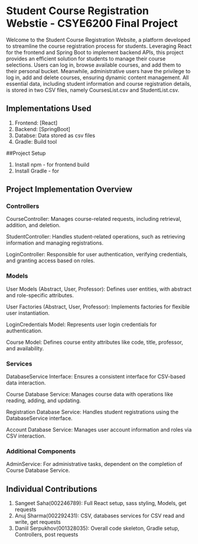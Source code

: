 # Student Course Registration Webstie - CSYE6200 Final Project

Welcome to the Student Course Registration Website, a platform 
developed to streamline the course registration process for students. 
Leveraging  React for the frontend and Spring Boot to implement backend APIs, 
this project provides an efficient solution for students to manage their course selections. 
Users can log in, browse available courses, and add them to their personal bucket. 
Meanwhile, administrative users have the privilege to log in, add and delete courses, 
ensuring dynamic content management. All essential data, including student information and course registration 
details, is stored in two CSV files, namely CoursesList.csv and StudentList.csv.


## Implementations Used
1. Frontend: [React] 
2. Backend: [SpringBoot]
3. Databse: Data stored as csv files
4. Gradle: Build tool

##Project Setup
1. Install npm - for frontend build
2. Install Gradle - for 


## Project Implementation Overview
### Controllers
CourseController: Manages course-related requests, including retrieval, addition, and deletion.

StudentController: Handles student-related operations, such as retrieving information and managing registrations.

LoginController: Responsible for user authentication, verifying credentials, and granting access based on roles.

### Models
User Models (Abstract, User, Professor): Defines user entities, with abstract and role-specific attributes.

User Factories (Abstract, User, Professor): Implements factories for flexible user instantiation.

LoginCredentials Model: Represents user login credentials for authentication.

Course Model: Defines course entity attributes like code, title, professor, and availability.

### Services
DatabaseService Interface: Ensures a consistent interface for CSV-based data interaction.

Course Database Service: Manages course data with operations like reading, adding, and updating.

Registration Database Service: Handles student registrations using the DatabaseService interface.

Account Database Service: Manages user account information and roles via CSV interaction.

### Additional Components
AdminService: For administrative tasks, dependent on the completion of Course Database Service.


## Individual Contributions
1. Sangeet Saha(002246789): Full React setup, sass styling, Models, get requests
2. Anuj Sharma(002292431): CSV, databases services for CSV read and write, get requests
3. Daniil Serpukhov(001328035): Overall code skeleton, Gradle setup, Controllers, post requests

